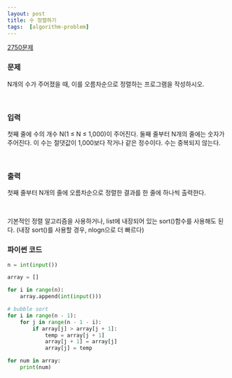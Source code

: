 ```yaml
---
layout: post
title: 수 정렬하기
tags:  [algorithm-problem]
---
```


[2750문제](https://www.acmicpc.net/problem/2750)


### 문제
N개의 수가 주어졌을 때, 이를 오름차순으로 정렬하는 프로그램을 작성하시오.

&nbsp;

### 입력
첫째 줄에 수의 개수 N(1 ≤ N ≤ 1,000)이 주어진다. 둘째 줄부터 N개의 줄에는 숫자가 주어진다. 이 수는 절댓값이 1,000보다 작거나 같은 정수이다. 수는 중복되지 않는다.

&nbsp;

### 출력
첫째 줄부터 N개의 줄에 오름차순으로 정렬한 결과를 한 줄에 하나씩 출력한다.

&nbsp;

기본적인 정렬 알고리즘을 사용하거나, list에 내장되어 있는 sort()함수를 사용해도 된다. (내장 sort()를 사용할 경우, nlogn으로 더 빠르다)

### 파이썬 코드
~~~python
n = int(input())

array = []

for i in range(n):
    array.append(int(input()))

# bubble sort
for i in range(n - 1):
    for j in range(n - 1 - i):
        if array[j] > array[j + 1]:
            temp = array[j + 1]
            array[j + 1] = array[j]
            array[j] = temp

for num in array:
    print(num)
~~~
